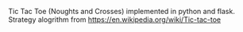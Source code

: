 Tic Tac Toe (Noughts and Crosses)
implemented in python and flask.
Strategy alogrithm from https://en.wikipedia.org/wiki/Tic-tac-toe
